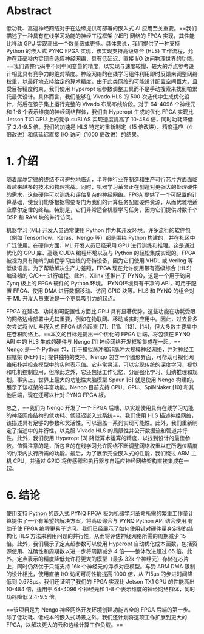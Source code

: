# Abstract
低功耗、高速神经网络对于在边缘提供可部署的嵌入式 AI 应用至关重要。==我们描述了一种具有在线学习功能的神经工程框架 (NEF) 网络的 FPGA 实现，其性能比移动 GPU 实现高出一个数量级或更多。具体来说，我们提供了一种支持 Python 的嵌入式 PYNQ FPGA 实现，该实现支持高级综合 (HLS) 工作流程，允许在亚毫秒内实现自适应神经网络，具有低延迟、直接 I/O 访问物理世界的功能。==我们调整代码中不同中间变量的精度，以实现与速度较慢、较大的浮点参考设计相比具有竞争力的绝对精度。神经网络的在线学习组件利用即时反馈来调整网络权重，以最好地支持给定的算术精度。由于此类网络的可能设计配置空间巨大，且受目标精度约束，我们使用 Hyperopt 超参数调整工具而不是手动搜索来找到帕累托最优设计。具体而言，我们能够在 Vivado HLS 的 500 次迭代中生成优化设计，然后在该子集上运行完整的 Vivado 布局布线阶段。对于 64-4096 个神经元和 1-8 个表示维度的神经网络群体，我们由 Hyperopt 生成的优化 FPGA 实现比 Jetson TX1 GPU 上的竞争 cuBLAS 实现速度提高了 10-484 倍，同时功耗降低了 2.4-9.5 倍。我们的加速是 HLS 特定的重新制定（15 倍改进）、精度适应（4 倍改进）和低延迟直接 I/O 访问（1000 倍改进）的结果。

# 1. 介绍
随着摩尔定律的终结不可避免地临近，半导体行业在制造和生产可行芯片方面面临着越来越多的技术和物理挑战。同时，机器学习革命正在创造对更强大的处理硬件的需求，这些硬件可以训练和评估复杂的神经网络。FPGA 提供了一个可配置的计算基础，使我们能够根据需要专门为我们的计算任务配置硬件资源，从而优雅地适应摩尔定律的终结。特别是，它们非常适合机器学习任务，因为它们提供对数千个 DSP 和 RAM 块的并行访问。

机器学习 (ML) 开发人员通常使用 Python 作为其开发环境。许多流行的软件包（例如 Tensorflow、Keras、Nengo 等）都是围绕 Python 构建的，并在社区中广泛使用。在硬件方面，ML 开发人员已经采用 GPU 进行训练和推理。这是通过优化的 GPU 库、高级 CUDA 编程环境以及与 Python 的轻松集成实现的。FPGA 被视为具有陡峭的编程学习曲线的奇特设备，因为它们使用 VHDL 或 Verilog 等低级语言。为了帮助解决生产力差距，FPGA 现在允许使用带有高级综合 (HLS) 编译器的 C/C++ 进行编程。此外，Xilinx 还推出了 PYNQ，这是一个用于访问 Zynq 板上的 FPGA 硬件的 Python 环境。 PYNQ环境具有干净的 API，可用于配置 FPGA、使用 DMA 进行数据移动、访问 GPIO 块等。HLS 和 PYNQ 的组合对于 ML 开发人员来说是一个更具吸引力的起点。

FPGA 在延迟、功耗和可配置性方面比 GPU 具有显著优势。这些功能在功耗受限的网络边缘部署中尤其重要，例如在物联网、移动或实时应用中。因此，过去曾多次尝试将 ML 与嵌入式 FPGA 结合起来 [7]、[11]、[13]、[14]，但大多数主要集中在卷积网络上。==本文的目标是提出一个优化的 FPGA 后端，将包装在 PYNQ API 中的 HLS 生成的硬件与 Nengo [1] 神经网络开发框架集成在一起。==
Nengo 是一个 Python 包，用于模拟脉冲和非脉冲大规模神经网络，并对神经工程框架 (NEF) [5] 提供独特的支持。Nengo 包含一个图形界面，可帮助可视化网络拓扑并检查模型中的实时表示值。它非常灵活，可以实现传统的深度学习、视觉和电机控制应用，但除此之外，它还包括工作记忆、分层强化学习、归纳推理和规划。事实上，世界上最大的功能性大脑模型 Spaun [6] 就是使用 Nengo 构建的，展示了该框架的丰富功能。Nengo 目前支持 CPU、GPU、SpiNNaker [10] 和其他后端，现在还可以针对 PYNQ FPGA 板。

总之，==我们为 Nengo 开发了一个 FPGA 后端，以实现使用具有在线学习功能的神经网络结构的低功耗、低延迟嵌入式系统==。我们使用 HLS 描述神经网络，该描述具有足够的参数和灵活性，可以涵盖一系列实现可能性。此外，我们重新制定了描述中的并行性，以克服 Vivado HLS 的局限性并公开数据流和管道并行性。此外，我们使用 Hyperopt [3] 降低算术运算的精度，以找到设计的最佳参数。值得注意的是，所包含的在线学习允许网络不断调整网络权重以在所选位精度的约束内执行所需的功能。最后，为了展示完全嵌入式的性能，我们绕过 ARM 主机 CPU，并通过 GPIO 将传感器和执行器与自适应神经网络架构直接集成在一起。

# 6. 结论
使用支持 Python 的嵌入式 PYNQ FPGA 板为机器学习革命所需的繁重工作量计算提供了一个有希望的解决方案。将高级综合与 PYNQ Python API 结合使用
有助于使 FPGA 编程更易于访问。我们已经展示了如何使用针对硬件量身定制的结构化 HLS 方法来利用问题的并行性，从而将评估神经网络所需的周期减少 15 倍。此外，我们展示了定点超参数可以使用 Hyperopt 自动优化成本函数，包括资源使用、准确性和周期数以进一步将周期减少 4 倍——整体改进超过 65 倍。此外，定点表示的精度降低允许将更大的模型（最多 32k 个神经元）存储在芯片上，同时仍然优于只能支持 16k 个神经元的浮点对应模型。与受 ARM DMA 限制的设计相比，使用直接 I/O 访问可将性能提高 1000 倍，从 715μs 的步进时间降低到 0.678μs。我们还证明了我们的 FPGA 实现比 Jetson TX1 GPU 的性能高出 10-484 倍，适用于 64-4096 个神经元和 1-8 个表示维度的神经网络群体，同时功耗降低 2.4-9.5 倍。

==该项目是为 Nengo 神经网络开发环境创建功能齐全的 FPGA 后端的第一步。除了低功耗、低成本的嵌入式场景之外，我们还计划将这项工作扩展到更大的 FPGA，以解决更大的云和边缘计算工作负载。==